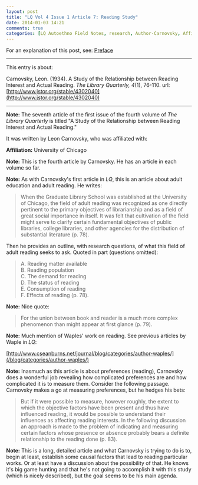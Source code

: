 ```yaml
---
layout: post
title: "LQ Vol 4 Issue 1 Article 7: Reading Study"
date: 2014-01-03 14:21
comments: true
categories: [LQ Autoethno Field Notes, research, Author-Carnovsky, Affil-University of Chicago]
---
```


For an explanation of this post, see:
[Preface](/blog/2013/08/14/lq-autoethnography-research-journal-preface/)

---

This entry is about:

Carnovsky, Leon. (1934). A Study of the Relationship between
Reading Interest and Actual Reading. *The Library Quarterly,
4*(1), 76-110.
url:[http://www.jstor.org/stable/4302040](http://www.jstor.org/stable/4302040)

---

**Note:** The seventh article of the first issue of the fourth
volume of *The Library Quarterly* is titled "A Study of the
Relationship between Reading Interest and Actual Reading."

It was written by Leon Carnovsky, who was affiliated with:

**Affiliation:** University of Chicago

**Note:** This is the fourth article by Carnovsky. He has an
article in each volume so far.

**Note:** As with Carnovsky's first article in *LQ*, this is an
article about adult education and adult reading. He writes:

> When the Graduate Library School was established at the
> University of Chicago, the field of adult reading was recognized
> as one directly pertinent to the primary objectives of
> librarianship and as a field of great social importance in
> itself. It was felt that cultivation of the field might serve to
> clarify certain fundamental objectives of public libraries,
> college libraries, and other agencies for the distribution of
> substantial literature (p. 78).

Then he provides an outline, with research questions, of what this
field of adult reading seeks to ask. Quoted in part (questions
omitted):

> A. Reading matter available  
> B. Reading population  
> C. The demand for reading  
> D. The status of reading  
> E. Consumption of reading  
> F. Effects of reading (p. 78).

**Note:** Nice quote:

> For the union between book and reader is a much more complex
> phenomenon than might appear at first glance (p. 79).

**Note:** Much mention of Waples' work on reading. See previous
articles by Waple in *LQ*:

[http://www.cseanburns.net/journal/blog/categories/author-waples/](/blog/categories/author-waples/)

**Note:** Inasmuch as this article is about preferences (reading),
Carnovsky does a wonderful job revealing how complicated
preferences are and how complicated it is to measure them.
Consider the following passage. Carnovsky makes a go at measuring
preferences, but he hedges his bets:

> But if it were possible to measure, however roughly, the extent
> to which the objective factors have been present and thus have
> influenced reading, it would be possible to understand their
> influences as affecting reading interests. In the following
> discussion an approach is made to the problem of indicating and
> measuring certain factors whose presence or absence probably
> bears a definite relationship to the reading done (p. 83).

**Note:** This is a long, detailed article and what Carnovsky is
trying to do is to, begin at least, establish some causal factors
that lead to reading particular works. Or at least have a
discussion about the possibility of that. He knows it's big game
hunting and that he's not going to accomplish it with this study
(which is nicely described), but the goal seems to be his main
agenda.
